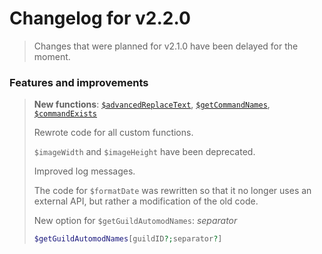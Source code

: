# Changelog for v2.2.0

> Changes that were planned for v2.1.0 have been delayed for the moment.

### Features and improvements

> **New functions**: [`$advancedReplaceText`](https://oxi.js.org/functions/custom/advancedreplacetext), [`$getCommandNames`](https://oxi.js.org/functions/custom/getcommandnames), [`$commandExists`](https://oxi.js.org/functions/custom/commandexists)&#x20;
>
> Rewrote code for all custom functions.&#x20;
>
> `$imageWidth` and `$imageHeight` have been deprecated.&#x20;
>
> Improved log messages.&#x20;
>
> The code for `$formatDate` was rewritten so that it no longer uses an external API, but rather a modification of the old code.&#x20;
>
> New option for `$getGuildAutomodNames`: _separator_
>
> ```php
> $getGuildAutomodNames[guildID?;separator?]
> ```
